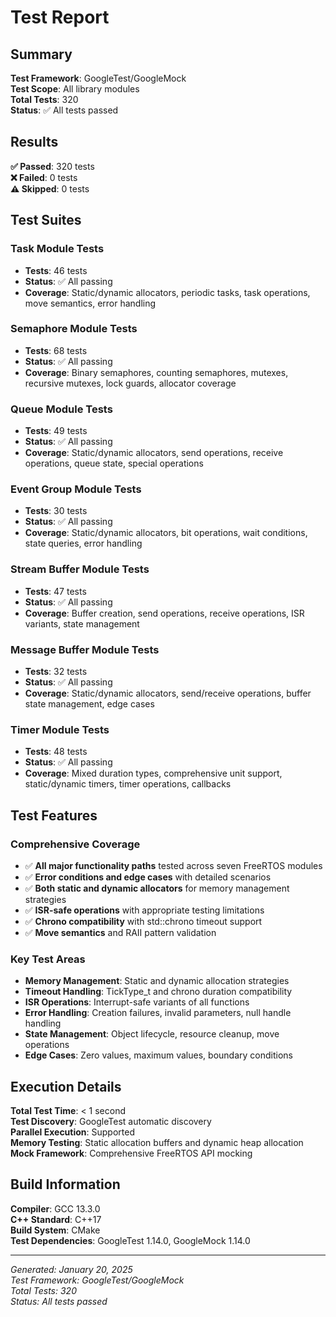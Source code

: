 # Test Report

## Summary

**Test Framework**: GoogleTest/GoogleMock  
**Test Scope**: All library modules  
**Total Tests**: 320  
**Status**: ✅ All tests passed

## Results

**✅ Passed**: 320 tests  
**❌ Failed**: 0 tests  
**⚠️ Skipped**: 0 tests  

## Test Suites

### Task Module Tests
- **Tests**: 46 tests
- **Status**: ✅ All passing
- **Coverage**: Static/dynamic allocators, periodic tasks, task operations, move semantics, error handling

### Semaphore Module Tests  
- **Tests**: 68 tests
- **Status**: ✅ All passing
- **Coverage**: Binary semaphores, counting semaphores, mutexes, recursive mutexes, lock guards, allocator coverage

### Queue Module Tests
- **Tests**: 49 tests
- **Status**: ✅ All passing
- **Coverage**: Static/dynamic allocators, send operations, receive operations, queue state, special operations

### Event Group Module Tests
- **Tests**: 30 tests
- **Status**: ✅ All passing
- **Coverage**: Static/dynamic allocators, bit operations, wait conditions, state queries, error handling

### Stream Buffer Module Tests
- **Tests**: 47 tests
- **Status**: ✅ All passing
- **Coverage**: Buffer creation, send operations, receive operations, ISR variants, state management

### Message Buffer Module Tests
- **Tests**: 32 tests
- **Status**: ✅ All passing
- **Coverage**: Static/dynamic allocators, send/receive operations, buffer state management, edge cases

### Timer Module Tests
- **Tests**: 48 tests
- **Status**: ✅ All passing
- **Coverage**: Mixed duration types, comprehensive unit support, static/dynamic timers, timer operations, callbacks

## Test Features

### Comprehensive Coverage
- ✅ **All major functionality paths** tested across seven FreeRTOS modules
- ✅ **Error conditions and edge cases** with detailed scenarios
- ✅ **Both static and dynamic allocators** for memory management strategies
- ✅ **ISR-safe operations** with appropriate testing limitations
- ✅ **Chrono compatibility** with std::chrono timeout support
- ✅ **Move semantics** and RAII pattern validation

### Key Test Areas
- **Memory Management**: Static and dynamic allocation strategies
- **Timeout Handling**: TickType_t and chrono duration compatibility
- **ISR Operations**: Interrupt-safe variants of all functions
- **Error Handling**: Creation failures, invalid parameters, null handle handling
- **State Management**: Object lifecycle, resource cleanup, move operations
- **Edge Cases**: Zero values, maximum values, boundary conditions

## Execution Details

**Total Test Time**: < 1 second  
**Test Discovery**: GoogleTest automatic discovery  
**Parallel Execution**: Supported  
**Memory Testing**: Static allocation buffers and dynamic heap allocation  
**Mock Framework**: Comprehensive FreeRTOS API mocking

## Build Information

**Compiler**: GCC 13.3.0  
**C++ Standard**: C++17  
**Build System**: CMake  
**Test Dependencies**: GoogleTest 1.14.0, GoogleMock 1.14.0  

---
*Generated: January 20, 2025*  
*Test Framework: GoogleTest/GoogleMock*  
*Total Tests: 320*  
*Status: All tests passed*
